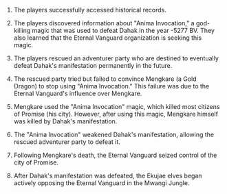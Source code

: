 1. The players successfully accessed historical records.

2. The players discovered information about "Anima Invocation," a god-killing magic that was used to defeat Dahak in the year -5277 BV. They also learned that the Eternal Vanguard organization is seeking this magic.

3. The players rescued an adventurer party who are destined to eventually defeat Dahak's manifestation permanently in the future.

4. The rescued party tried but failed to convince Mengkare (a Gold Dragon) to stop using "Anima Invocation." This failure was due to the Eternal Vanguard's influence over Mengkare.

5. Mengkare used the "Anima Invocation" magic, which killed most citizens of Promise (his city). However, after using this magic, Mengkare himself was killed by Dahak's manifestation.

6. The "Anima Invocation" weakened Dahak's manifestation, allowing the rescued adventurer party to defeat it.

7. Following Mengkare's death, the Eternal Vanguard seized control of the city of Promise.

8. After Dahak's manifestation was defeated, the Ekujae elves began actively opposing the Eternal Vanguard in the Mwangi Jungle.